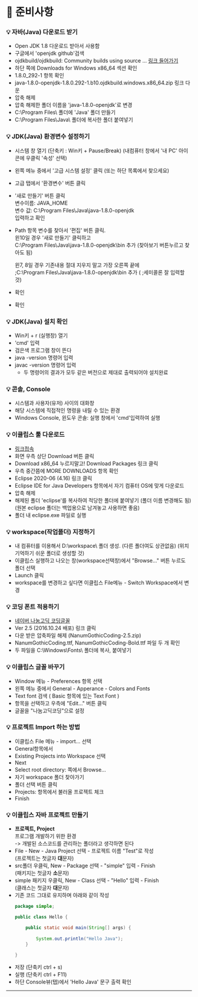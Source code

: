# :pushpin: 준비사항

### :bulb: **자바(Java) 다운로드 받기**
- Open JDK 1.8 다운로드 받아서 사용함
- 구글에서 'openjdk github'검색
- ojdkbuild/ojdkbuild: Community builds using source ... [링크 들어가기](https://github.com/ojdkbuild/ojdkbuild)
- 하단 쪽에 Downloads for Windows x86_64 섹션 확인
- 1.8.0_292-1 항목 확인
- java-1.8.0-openjdk-1.8.0.292-1.b10.ojdkbuild.windows.x86_64.zip 링크 다운
- 압축 해제
- 압축 해제한 폴더 이름을 'java-1.8.0-openjdk'로 변경
- C:\Program Files\ 폴더에 'Java' 폴더 만들기
- C:\Program Files\Java\ 폴더에 복사한 폴더 붙여넣기

### :bulb: **JDK(Java) 환경변수 설정하기**
- 시스템 창 열기 (단축키 : Win키 + Pause/Break) (내컴퓨터 창에서 '내 PC' 아이콘에 우클릭 '속성' 선택)
- 왼쪽 메뉴 중에서 '고급 시스템 설정' 클릭 (또는 하단 목록에서 찾으세요)
- 고급 탭에서 '환경변수' 버튼 클릭
- '새로 만들기' 버튼 클릭   
변수이름: JAVA_HOME   
변수 값: C:\Program Files\Java\java-1.8.0-openjdk   
입력하고 확인
- Path 항목 변수를 찾아서 '편집' 버튼 클릭.   
윈10일 경우 '새로 만들기' 클릭하고   
	C:\Program Files\Java\java-1.8.0-openjdk\bin 추가 (찾아보기 버튼누르고 찾아도 됨)

	윈7, 8일 경우 기존내용 절대 지우지 말고 가장 오른쪽 끝에   
		;C:\Program Files\Java\java-1.8.0-openjdk\bin 추가 ( ;세미콜론 잘 입력할 것)
- 확인
- 확인

### :bulb: **JDK(Java) 설치 확인**
- Win키 + r (실행창) 열기
- 'cmd' 입력
- 검은색 프로그램 창이 뜬다
- java -version 명령어 입력
- javac -version 명령어 입력
	- 두 명령어의 결과가 모두 같은 버전으로 제대로 출력되어야 설치완료

### :bulb: **콘솔, Console**
- 시스템과 사용자(유저) 사이의 대화창
- 해당 시스템에 직접적인 명령을 내릴 수 있는 환경
- Windows Console, 윈도우 콘솔: 실행 창에서 'cmd'입력하여 실행

### :bulb: **이클립스 툴 다운로드**
- [링크접속](http://www.eclipse.org/)
- 화면 우측 상단 Download 버튼 클릭
- Download x86_64 누르지말고! Download Packages 링크 클릭
- 우측 중간쯤에 MORE DOWNLOADS 항목 확인
- Eclipse 2020-06 (4.16) 링크 클릭
- Eclipse IDE for Java Developers 항목에서 자기 컴퓨터 OS에 맞게 다운로드
- 압축 해제
- 해제된 폴더 'eclipse'를 복사하여 적당한 폴더에 붙여넣기 (폴더 이름 변경해도 됨) (원본 eclipse 폴더는 백업용으로 남겨놓고 사용하면 좋음)
- 폴더 내 eclipse.exe 파일로 실행

### :bulb: **workspace(작업폴더) 지정하기**
- 내 컴퓨터를 이용해서 D:\workspace\ 폴더 생성. (다른 폴더여도 상관없음) (위치 기억하기 쉬운 폴더로 생성할 것)
- 이클립스 실행하고 나오는 창(workspace선택창)에서 "Browse..." 버튼 누르도 폴더 선택
- Launch 클릭
- workspace를 변경하고 싶다면 이클립스 File메뉴 - Switch Workspace에서 변경


### :bulb: **코딩 폰트 적용하기**
- [네이버 나눔고딕 코딩글꼴](https://github.com/naver/nanumfont)
- Ver 2.5 (2016.10.24 배포) 링크 클릭
- 다운 받은 압축파일 해제 (NanumGothicCoding-2.5.zip)
- NanumGothicCoding.ttf, NanumGothicCoding-Bold.ttf 파일 두 개 확인
- 두 파일을 C:\Windows\Fonts\ 폴더에 복사, 붙여넣기

### :bulb: **이클립스 글꼴 바꾸기**
- Window 메뉴 - Preferences 항목 선택
- 왼쪽 메뉴 중에서 General - Apperance - Colors and Fonts
- Text font 검색 ( Basic 항목에 있는 Text Font )
- 항목을 선택하고 우측에 "Edit..." 버튼 클릭
- 글꼴을 "나눔고딕코딩"으로 설정

### :bulb: **프로젝트 Import 하는 방법**
- 이클립스 File 메뉴 - import... 선택
- General항목에서
- Existing Projects into Workspace 선택
- Next
- Select root directory: 쪽에서 Browse...
- 자기 workspace 폴더 찾아가기
- 폴더 선택 버튼 클릭
- Projects: 항목에서 불러올 프로젝트 체크
- Finish

### :bulb: **이클립스 자바 프로젝트 만들기**
- **프로젝트, Project**   
프로그램 개발하기 위한 환경   
-> 개발된 소스코드를 관리하는 폴더라고 생각하면 된다
- File - New - Java Project 선택 - 프로젝트 이름 "Test"로 작성   
(프로젝트는 첫글자 **대**문자)
- src폴더 우클릭, New - Package 선택 - "simple" 입력 - Finish   
(패키지는 첫글자 **소**문자)
- simple 패키지 우클릭, New - Class 선택 - "Hello" 입력 - Finish   
(클래스는 첫글자 **대**문자)
- 기존 코드 그대로 유지하며 아래와 같이 작성
    ```java
    package simple;

    public class Hello {

	    public static void main(String[] args) {
		
		    System.out.println("Hello Java");
	    }
		
    }
    ```
- 저장 (단축키 ctrl + s)
- 실행 (단축키 ctrl + F11)
- 하단 Console뷰(탭)에서 'Hello Java' 문구 출력 확인
---